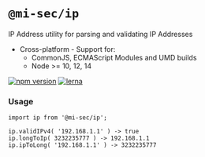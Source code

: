# `@mi-sec/ip`

IP Address utility for parsing and validating IP Addresses

- Cross-platform - Support for:
    - CommonJS, ECMAScript Modules and UMD builds
    - Node >= 10, 12, 14

[![npm version](https://img.shields.io/npm/v/@mi-sec/ip.svg)](https://www.npmjs.com/package/@mi-sec/ip)
[![lerna](https://img.shields.io/badge/maintained%20with-lerna-cc00ff.svg)](https://lerna.js.org/)

### Usage

```
import ip from '@mi-sec/ip';

ip.validIPv4( '192.168.1.1' ) -> true
ip.longToIp( 3232235777 ) -> 192.168.1.1
ip.ipToLong( '192.168.1.1' ) -> 3232235777
```
